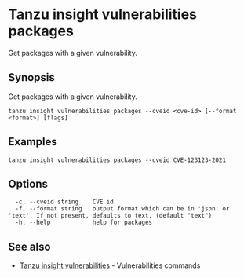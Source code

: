 # Tanzu insight vulnerabilities packages

Get packages with a given vulnerability.

## <a id='synopsis'></a>Synopsis

Get packages with a given vulnerability.

```
tanzu insight vulnerabilities packages --cveid <cve-id> [--format <format>] [flags]
```

## <a id='examples'></a>Examples

```
tanzu insight vulnerabilities packages --cveid CVE-123123-2021
```

## <a id='options'></a>Options

```
  -c, --cveid string    CVE id
  -f, --format string   output format which can be in 'json' or 'text'. If not present, defaults to text. (default "text")
  -h, --help            help for packages
```

## <a id='see-also'></a>See also

* [Tanzu insight vulnerabilities](insight-vulnerabilities.md)	 - Vulnerabilities commands
